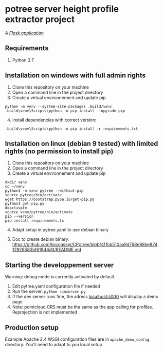 # potree server height profile extractor project

*A [Flask application](http://flask.pocoo.org/)*

## Requirements

1. Python 3.7

## Installation on windows with full admin rights

1. Clone this repository on your machine
2. Open a command line in the project directory
3. Create a virtual environnement and update pip

```
python -m venv --system-site-packages .build/venv
.build\venv\Scripts\python -m pip install --upgrade pip
```

4. Install dependencies with correct version:

```
.build\venv\Scripts\python -m pip install -r requirements.txt
```

## Installation on linux (debian 9 tested) with limited rights (no permission to install pip)

1. Clone this repository on your machine
2. Open a command line in the project directory
3. Create a virtual environnement and update pip

```
mkdir venv
cd ~/venv
python3 -m venv pytree --without-pip
source pytree/bin/activate
wget https://bootstrap.pypa.io/get-pip.py
python3 get-pip.py
deactivate
source venv/pytree/bin/activate
pip --version
pip install requirements.tx
```

4. Adapt setup in pytree.yaml to use debian binary

5. Doc to create debian binary: https://github.com/loicgasser/CPotree/blob/4f1bb510aa9d768e98be87412926583bf61844d3/README.md


## Starting the developpement server

Warning: debug mode is currently activated by default

1. Edit pytree.yaml configuration file if needed
2. Run the server: ```python runserver.py```
3. If the dev server runs fine, the adress [localhost:5000](localhost:5000) will display a demo page
4. Note: pointcloud CRS must be the same as the app calling for profiles. Reprojection is not implemented

## Production setup

Example Apache 2.4 WSGI configuration files are in ```apache_demo_config``` directory.
You'll need to adapt to you local setup
